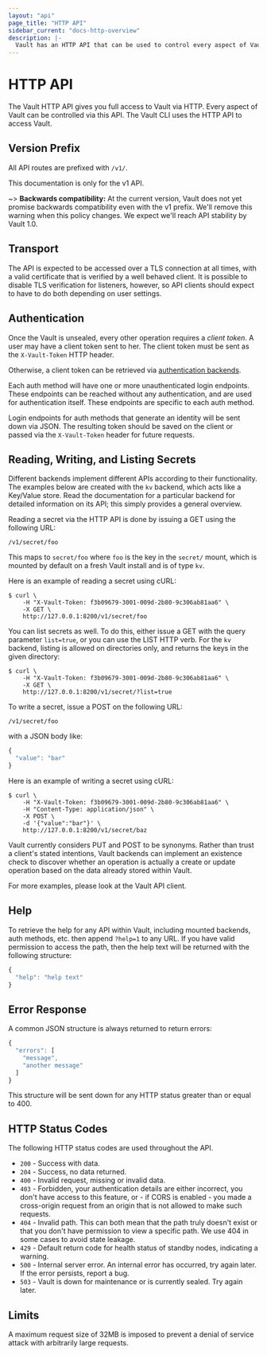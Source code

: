 ```yaml
---
layout: "api"
page_title: "HTTP API"
sidebar_current: "docs-http-overview"
description: |-
  Vault has an HTTP API that can be used to control every aspect of Vault.
---
```


# HTTP API

The Vault HTTP API gives you full access to Vault via HTTP. Every
aspect of Vault can be controlled via this API. The Vault CLI uses
the HTTP API to access Vault.

## Version Prefix

All API routes are prefixed with `/v1/`.

This documentation is only for the v1 API.

~> **Backwards compatibility:** At the current version, Vault does
not yet promise backwards compatibility even with the v1 prefix. We'll
remove this warning when this policy changes. We expect we'll reach API
stability by Vault 1.0.

## Transport

The API is expected to be accessed over a TLS connection at
all times, with a valid certificate that is verified by a well
behaved client. It is possible to disable TLS verification for
listeners, however, so API clients should expect to have to do both
depending on user settings.

## Authentication

Once the Vault is unsealed, every other operation requires a _client token_. A
user may have a client token sent to her.  The client token must be sent as the
`X-Vault-Token` HTTP header.

Otherwise, a client token can be retrieved via [authentication
backends](/docs/auth/index.html).

Each auth method will have one or more unauthenticated login
endpoints. These endpoints can be reached without any authentication, and are
used for authentication itself. These endpoints are specific to each
auth method.

Login endpoints for auth methods that generate an identity will be
sent down via JSON. The resulting token should be saved on the client or passed
via the `X-Vault-Token` header for future requests.

## Reading, Writing, and Listing Secrets

Different backends implement different APIs according to their functionality.
The examples below are created with the `kv` backend, which acts like a
Key/Value store. Read the documentation for a particular backend for detailed
information on its API; this simply provides a general overview.

Reading a secret via the HTTP API is done by issuing a GET using the
following URL:

```text
/v1/secret/foo
```

This maps to `secret/foo` where `foo` is the key in the `secret/` mount, which
is mounted by default on a fresh Vault install and is of type `kv`.

Here is an example of reading a secret using cURL:

```shell
$ curl \
    -H "X-Vault-Token: f3b09679-3001-009d-2b80-9c306ab81aa6" \
    -X GET \
    http://127.0.0.1:8200/v1/secret/foo
```

You can list secrets as well. To do this, either issue a GET with the query
parameter `list=true`, or you can use the LIST HTTP verb. For the `kv`
backend, listing is allowed on directories only, and returns the keys in the
given directory:

```shell
$ curl \
    -H "X-Vault-Token: f3b09679-3001-009d-2b80-9c306ab81aa6" \
    -X GET \
    http://127.0.0.1:8200/v1/secret/?list=true
```

To write a secret, issue a POST on the following URL:

```text
/v1/secret/foo
```

with a JSON body like:

```javascript
{
  "value": "bar"
}
```

Here is an example of writing a secret using cURL:

```shell
$ curl \
    -H "X-Vault-Token: f3b09679-3001-009d-2b80-9c306ab81aa6" \
    -H "Content-Type: application/json" \
    -X POST \
    -d '{"value":"bar"}' \
    http://127.0.0.1:8200/v1/secret/baz
```

Vault currently considers PUT and POST to be synonyms. Rather than trust a
client's stated intentions, Vault backends can implement an existence check to
discover whether an operation is actually a create or update operation based on
the data already stored within Vault.

For more examples, please look at the Vault API client.

## Help

To retrieve the help for any API within Vault, including mounted
backends, auth methods, etc. then append `?help=1` to any
URL. If you have valid permission to access the path, then the help text
will be returned with the following structure:

```javascript
{
  "help": "help text"
}
```

## Error Response

A common JSON structure is always returned to return errors:

```javascript
{
  "errors": [
    "message",
    "another message"
  ]
}
```

This structure will be sent down for any HTTP status greater than
or equal to 400.

## HTTP Status Codes

The following HTTP status codes are used throughout the API.

- `200` - Success with data.
- `204` - Success, no data returned.
- `400` - Invalid request, missing or invalid data.
- `403` - Forbidden, your authentication details are either
   incorrect, you don't have access to this feature, or - if CORS is
   enabled - you made a cross-origin request from an origin that is
   not allowed to make such requests.
- `404` - Invalid path. This can both mean that the path truly
   doesn't exist or that you don't have permission to view a
   specific path. We use 404 in some cases to avoid state leakage.
- `429` - Default return code for health status of standby nodes, indicating a
   warning.
- `500` - Internal server error. An internal error has occurred,
   try again later. If the error persists, report a bug.
- `503` - Vault is down for maintenance or is currently sealed.
   Try again later.

## Limits

A maximum request size of 32MB is imposed to prevent a denial
of service attack with arbitrarily large requests.
